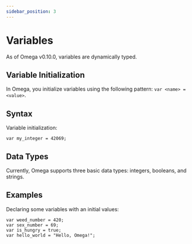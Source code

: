 ```yaml
---
sidebar_position: 3
---
```


# Variables

As of Omega v0.10.0, variables are dynamically typed.

## Variable Initialization

In Omega, you initialize variables using the following pattern: `var <name> = <value>`.

## Syntax

Variable initialization:

```omega
var my_integer = 42069;
```

## Data Types

Currently, Omega supports three basic data types: integers, booleans, and strings.

## Examples

Declaring some variables with an initial values:

```omega
var weed_number = 420;
var sex_number = 69;
var is_hungry = true;
var hello_world = "Hello, Omega!";
```
